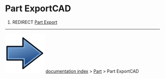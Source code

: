 # Part ExportCAD
1.  REDIRECT [Part Export](Part_Export.md)



---
![](images/Button_right.svg) [documentation index](../README.md) > [Part](Part_Workbench.md) > Part ExportCAD
